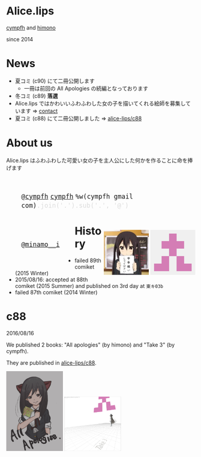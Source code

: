 # Alice.lips

[cympfh](#/about-us)
and
[himono](#/about-us)

since 2014

# News

- 夏コミ (c90) にて二冊公開します
    - 一冊は前回の All Apologies の続編となっております
- 冬コミ (c89) **落選**
- Alice.lips ではかわいいふわふわした女の子を描いてくれる絵師を募集しています $\Rightarrow$ [contact](#/about-us)
- 夏コミ (c88) にて二冊公開しました $\Rightarrow$ [alice-lips/c88](https://github.com/alice-lips/c88)

# About us

Alice.lips はふわふわした可愛い女の子を主人公にした何かを作ることに命を捧げます

<p style="float:left;margin:40px;font-size:20px;">
<i class="fa fa-twitter-square"></i>
<code>@<a href="https://twitter.com/cympfh" target="_blank">cympfh</a></code>
<i class="fa fa-github-square"></i>
<code><a href="https://github.com/cympfh" target="_blank">cympfh</a></code>
<i class="fa fa-envelope"></i>
<code>%w(cympfh gmail com)<span style='color:#ddd'>.join('.').sub('.', '@')</span></code>
</p>

<p style="float:left;margin:40px;font-size:20px;">
<i class="fa fa-twitter-square"></i>
<code>@<a href="https://twitter.com/minamo__i" target="_blank">minamo__i</a></code>
</p>

<p style="float: right">
<a href="https://twitter.com/minamo__i"><img height="120px" src="resources/img/himono-id.png"></a>
<a href="https://twitter.com/cympfh"><img height="120px" src="resources/img/cympfh-id.png"></a>
</p>

# History

- failed 89th comiket (2015 Winter)
- 2015/08/16: accepted at 88th comiket (2015 Summer) and published on 3rd day at `東キ03b`
- failed 87th comiket (2014 Winter)

# c88

2016/08/16

We published 2 books: "All apologies" (by himono) and "Take 3" (by cympfh).

They are published in [alice-lips/c88](https://github.com/alice-lips/c88).

<img width="30%" src="resources/img/c88/preface-all-apologies.png" />
<img width="30%" src="resources/img/c88/preface-take3.png" />

